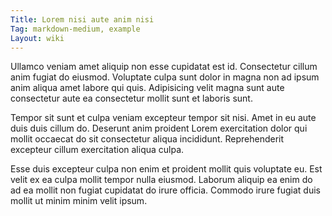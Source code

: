 ```yaml
---
Title: Lorem nisi aute anim nisi
Tag: markdown-medium, example
Layout: wiki
---
```

Ullamco veniam amet aliquip non esse cupidatat est id. Consectetur cillum anim fugiat do eiusmod. Voluptate culpa sunt dolor in magna non ad ipsum anim aliqua amet labore qui quis. Adipisicing velit magna sunt aute consectetur aute ea consectetur mollit sunt et laboris sunt.

Tempor sit sunt et culpa veniam excepteur tempor sit nisi. Amet in eu aute duis duis cillum do. Deserunt anim proident Lorem exercitation dolor qui mollit occaecat do sit consectetur aliqua incididunt. Reprehenderit excepteur cillum exercitation aliqua culpa.

Esse duis excepteur culpa non enim et proident mollit quis voluptate eu. Est velit ex ea culpa mollit tempor nulla eiusmod. Laborum aliquip ea enim do ad ea mollit non fugiat cupidatat do irure officia. Commodo irure fugiat duis mollit ut minim minim velit ipsum.
